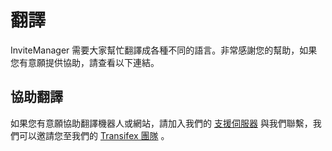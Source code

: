 # 翻譯

InviteManager 需要大家幫忙翻譯成各種不同的語言。非常感謝您的幫助，如果您有意願提供協助，請查看以下連結。

## 協助翻譯

如果您有意願協助翻譯機器人或網站，請加入我們的 [支援伺服器](https://discord.gg/kQQmfNCTzm) 與我們聯繫，我們可以邀請您至我們的 [Transifex 團隊](https://www.transifex.com/invitemanager-1/invitemanager_bot/) 。
